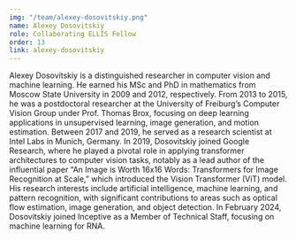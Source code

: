 ```yaml
---
img: "/team/alexey-dosovitskiy.png"
name: Alexey Dosovitskiy
role: Collaborating ELLIS Fellow
order: 13
link: alexey-dosovitskiy
---
```


Alexey Dosovitskiy is a distinguished researcher in computer vision and machine learning. He earned his MSc and PhD in mathematics from Moscow State University in 2009 and 2012, respectively. From 2013 to 2015, he was a postdoctoral researcher at the University of Freiburg’s Computer Vision Group under Prof. Thomas Brox, focusing on deep learning applications in unsupervised learning, image generation, and motion estimation. Between 2017 and 2019, he served as a research scientist at Intel Labs in Munich, Germany. In 2019, Dosovitskiy joined Google Research, where he played a pivotal role in applying transformer architectures to computer vision tasks, notably as a lead author of the influential paper “An Image is Worth 16x16 Words: Transformers for Image Recognition at Scale,” which introduced the Vision Transformer (ViT) model. His research interests include artificial intelligence, machine learning, and pattern recognition, with significant contributions to areas such as optical flow estimation, image generation, and object detection. In February 2024, Dosovitskiy joined Inceptive as a Member of Technical Staff, focusing on machine learning for RNA.  